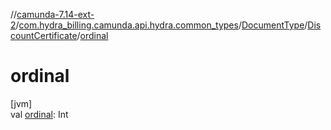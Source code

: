 //[camunda-7.14-ext-2](../../../../index.md)/[com.hydra_billing.camunda.api.hydra.common_types](../../index.md)/[DocumentType](../index.md)/[DiscountCertificate](index.md)/[ordinal](ordinal.md)

# ordinal

[jvm]\
val [ordinal](ordinal.md): Int
